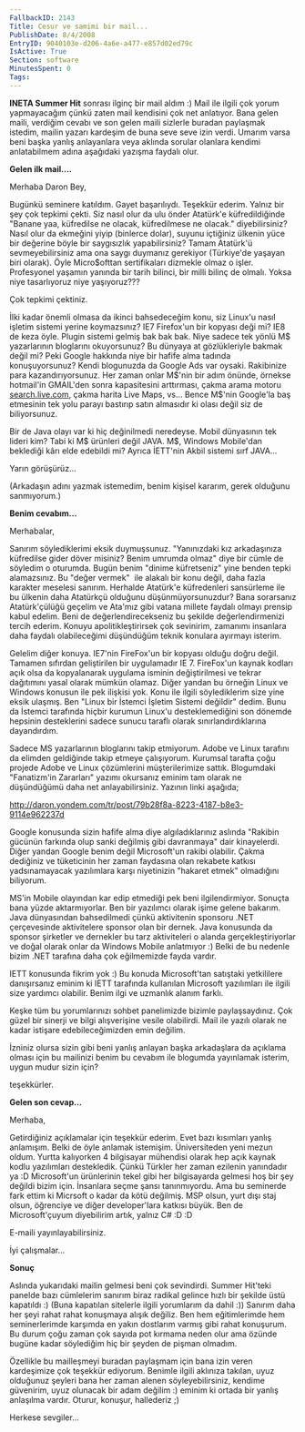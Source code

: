 ```yaml
---
FallbackID: 2143
Title: Cesur ve samimi bir mail...
PublishDate: 8/4/2008
EntryID: 9040103e-d206-4a6e-a477-e857d02ed79c
IsActive: True
Section: software
MinutesSpent: 0
Tags: 
---
```

**INETA Summer Hit** sonrası ilginç bir mail aldım :) Mail ile ilgili
çok yorum yapmayacağım çünkü zaten mail kendisini çok net anlatıyor.
Bana gelen maili, verdiğim cevabı ve son gelen maili sizlerle buradan
paylaşmak istedim, mailin yazarı kardeşim de buna seve seve izin verdi.
Umarım varsa beni başka yanlış anlayanlara veya aklında sorular olanlara
kendimi anlatabilmem adına aşağıdaki yazışma faydalı olur.

**Gelen ilk mail....**

Merhaba Daron Bey,

Bugünkü seminere katıldım. Gayet başarılıydı. Teşekkür ederim. Yalnız
bir şey çok tepkimi çekti. Siz nasıl olur da ulu önder Atatürk'e
küfredildiğinde "Banane yaa, küfredilse ne olacak, küfredilmese ne
olacak." diyebilirsiniz? Nasıl olur da ekmeğini yiyip (binlerce dolar),
suyunu içtiğiniz ülkenin yüce bir değerine böyle bir saygısızlık
yapabilirsiniz? Tamam Atatürk'ü sevmeyebilirsiniz ama ona saygı duymanız
gerekiyor (Türkiye'de yaşayan biri olarak). Öyle Micro\$ofttan
sertifikaları dizmekle olmaz o işler. Profesyonel yaşamın yanında bir
tarih bilinci, bir milli bilinç de olmalı. Yoksa niye tasarlıyoruz niye
yaşıyoruz???

Çok tepkimi çektiniz.

İlki kadar önemli olmasa da ikinci bahsedeceğim konu, siz Linux'u nasıl
işletim sistemi yerine koymazsınız? IE7 Firefox'un bir kopyası deği mi?
IE8 de keza öyle. Plugin sistemi gelmiş bak bak bak. Niye sadece tek
yönlü M\$ yazarlarının bloglarını okuyorsunuz? Bu dünyaya at
gözlükleriyle bakmak değil mi? Peki Google hakkında niye bir hafife alma
tadında konuşuyorsunuz? Kendi blogunuzda da Google Ads var oysaki.
Rakibinize para kazandırıyorsunuz. Her zaman onlar M\$'nin bir adım
önünde, örnekse hotmail'in GMAIL'den sonra kapasitesini arttırması,
çakma arama motoru [search.live.com](http://search.live.com), çakma
harita Live Maps, vs... Bence M\$'nin Google'la baş etmesinin tek yolu
parayı bastırıp satın almasıdır ki olası değil siz de biliyorsunuz.

Bir de Java olayı var ki hiç değinilmedi neredeyse. Mobil dünyasının tek
lideri kim? Tabi ki M\$ ürünleri değil JAVA. M\$, Windows Mobile'dan
beklediği kârı elde edebildi mi? Ayrıca İETT'nin Akbil sistemi sırf
JAVA...

Yarın görüşürüz...

(Arkadaşın adını yazmak istemedim, benim kişisel kararım, gerek olduğunu
sanmıyorum.)

**Benim cevabım...**

Merhabalar,  

Sanırım söylediklerimi eksik duymuşsunuz. "Yanınızdaki kız arkadaşınıza
küfredilse gider döver misiniz? Benim umrumda olmaz" diye bir cümle de
söyledim o oturumda. Bugün benim "dinime küfretseniz" yine benden tepki
alamazsınız. Bu "değer vermek"  ile alakalı bir konu değil, daha fazla
karakter meselesi sanırım. Herhalde Atatürk'e küfredenleri sansürleme
ile bu ülkenin daha Atatürkçü olduğunu düşünmüyorsunuzdur? Bana
sorarsanız Atatürk'çülüğü geçelim ve Ata'mız gibi vatana millete faydalı
olmayı prensip kabul edelim. Beni de değerlendirecekseniz bu şekilde
değerlendirmenizi tercih ederim. Konuyu apolitikleştirirsek çok
sevinirim, zamanımı insanlara daha faydalı olabileceğimi düşündüğüm
teknik konulara ayırmayı isterim.  

Gelelim diğer konuya. IE7'nin FireFox'un bir kopyası olduğu doğru değil.
Tamamen sıfırdan geliştirilen bir uygulamadır IE 7. FireFox'un kaynak
kodları açık olsa da kopyalanarak uygulama isminin değiştirilmesi ve
tekrar dağıtımını yasal olarak mümkün olamaz. Diğer yandan bu örneğin
Linux ve Windows konusun ile pek ilişkisi yok. Konu ile ilgili
söylediklerim size yine eksik ulaşmış. Ben "Linux bir İstemci İşletim
Sistemi değildir" dedim. Bunu da İstemci tarafında hiçbir kurumun
Linux'u desteklemediğini son dönemde hepsinin desteklerini sadece sunucu
taraflı olarak sınırlandırdıklarına dayandırdım.  

Sadece MS yazarlarının bloglarını takip etmiyorum. Adobe ve Linux
tarafını da elimden geldiğinde takip etmeye çalışıyorum. Kurumsal
tarafta çoğu projede Adobe ve Linux çözümlerini müşterilerimize sattık.
Blogumdaki "Fanatizm'in Zararları" yazımı okursanız eminim tam olarak ne
düşündüğümü daha net anlayabilirsiniz. Yazının linki aşağıda;  

<http://daron.yondem.com/tr/post/79b28f8a-8223-4187-b8e3-9114e962237d>  

Google konusunda sizin hafife alma diye algıladıklarınız aslında
"Rakibin gücünün farkında olup sanki değilmiş gibi davranmaya" dair
kinayelerdi. Diğer yandan Google benim değil Microsoft'un rakibi
olabilir. Çakma dediğiniz ve tüketicinin her zaman faydasına olan
rekabete katkısı yadsınamayacak yazılımlara karşı niyetinizin "hakaret
etmek" olmadığını biliyorum.  

MS'in Mobile olayından kar edip etmediği pek beni ilgilendirmiyor.
Sonuçta bana yüzde aktarmıyorlar. Ben bir yazılımcı olarak işime gelene
bakarım. Java dünyasından bahsedilmedi çünkü aktivitenin sponsoru .NET
çerçevesinde aktivitelere sponsor olan bir dernek. Java konusunda da
sponsor şirketler ve dernekler bu tarz aktiviteleri o alanda
gerçekleştiriyorlar ve doğal olarak onlar da Windows Mobile anlatmıyor
:) Belki de bu nedenle bizim .NET tarafına daha çok eğilmemizde fayda
vardır.  

IETT konusunda fikrim yok :) Bu konuda Microsoft'tan satıştaki
yetkililere danışırsanız eminim ki IETT tarafında kullanılan Microsoft
yazılımları ile ilgili size yardımcı olabilir. Benim ilgi ve uzmanlık
alanım farklı.  

Keşke tüm bu yorumlarınızı sohbet panelimizde bizimle paylaşsaydınız.
Çok güzel bir sinerji ve bilgi alışverişine vesile olabilirdi. Mail ile
yazılı olarak ne kadar istişare edebileceğimizden emin değilim.  

İzniniz olursa sizin gibi beni yanlış anlayan başka arkadaşlara da
açıklama olması için bu mailinizi benim bu cevabım ile blogumda
yayınlamak isterim, uygun mudur sizin için?  

teşekkürler.

**Gelen son cevap...**

Merhaba,

Getirdiğiniz açıklamalar için teşekkür ederim. Evet bazı kısımları
yanlış anlamışım. Belki de öyle anlamak istemişim. Üniversiteden yeni
mezun oldum. Yurtta kalıyorken 4 bilgisayar mühendisi olarak hep açık
kaynak kodlu yazılımları destekledik. Çünkü Türkler her zaman ezilenin
yanındadır ya :D Microsoft'un ürünlerinin tekel gibi her bilgisayarda
gelmesi hoş bir şey değildi bizim için. İnsanlara seçme şansı
tanınmıyordu. Ama bu seminerde fark ettim ki Micrsoft o kadar da kötü
değilmiş. MSP olsun, yurt dışı staj olsun, öğrenciye ve diğer
developer'lara katkısı büyük. Ben de Microsoft'çuyum diyebilirim artık,
yalnız C\# :D :D

E-maili yayınlayabilirsiniz.

İyi çalışmalar...

**Sonuç**

Aslında yukarıdaki mailin gelmesi beni çok sevindirdi. Summer Hit'teki
panelde bazı cümlelerim sanırım biraz radikal gelince hızlı bir şekilde
üstü kapatıldı :) (Buna kapatılan sitelerle ilgili yorumlarım da dahil
:)) Sanırım daha her şeyi rahat rahat konuşmaya alışık değiliz. Ben hem
eğitimlerimde hem seminerlerimde karşımda en yakın dostlarım varmış gibi
rahat konuşurum. Bu durum çoğu zaman çok sayıda pot kırmama neden olur
ama özünde bugüne kadar söylediğim hiç bir şeyden de pişman olmadım.

Özellikle bu mailleşmeyi buradan paylaşmam için bana izin veren
kardeşimize çok teşekkür ediyorum. Benimle ilgili aklınıza takılan, uyuz
olduğunuz şeyleri bana her zaman alenen söyleyebilirsiniz, kendime
güvenirim, uyuz olunacak bir adam değilim :) eminim ki ortada bir yanlış
anlaşılma vardır. Oturur, konuşur, hallederiz ;)

Herkese sevgiler...



